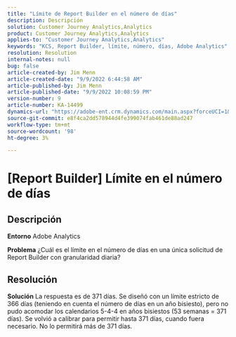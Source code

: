 ```yaml
---
title: "Límite de Report Builder en el número de días"
description: Descripción
solution: Customer Journey Analytics,Analytics
product: Customer Journey Analytics,Analytics
applies-to: "Customer Journey Analytics,Analytics"
keywords: "KCS, Report Builder, límite, número, días, Adobe Analytics"
resolution: Resolution
internal-notes: null
bug: false
article-created-by: Jim Menn
article-created-date: "9/9/2022 6:44:58 AM"
article-published-by: Jim Menn
article-published-date: "9/9/2022 10:08:59 PM"
version-number: 9
article-number: KA-14499
dynamics-url: "https://adobe-ent.crm.dynamics.com/main.aspx?forceUCI=1&pagetype=entityrecord&etn=knowledgearticle&id=fcd64fe9-0a30-ed11-9db1-0022480866ad"
source-git-commit: e8f4ca2dd578944d4fe399074fab461de88ad247
workflow-type: tm+mt
source-wordcount: '98'
ht-degree: 3%

---
```


# [Report Builder] Límite en el número de días

## Descripción


<b>Entorno</b>
Adobe Analytics

<b>Problema</b>
¿Cuál es el límite en el número de días en una única solicitud de Report Builder con granularidad diaria?


## Resolución


<b>Solución</b>
La respuesta es de 371 días.
Se diseñó con un límite estricto de 366 días (teniendo en cuenta el número de días en un año bisiesto), pero no pudo acomodar los calendarios 5-4-4 en años bisiestos (53 semanas = 371 días).
Se volvió a calibrar para permitir hasta 371 días, cuando fuera necesario.
No lo permitirá más de 371 días.
